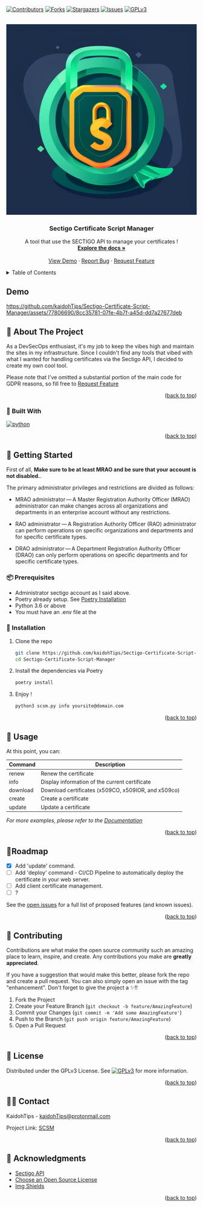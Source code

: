 <a name="readme-top"></a>

[![Contributors][contributors-shield]][contributors-url]
[![Forks][forks-shield]][forks-url]
[![Stargazers][stars-shield]][stars-url]
[![Issues][issues-shield]][issues-url]
[![GPLv3][license-shield]][license-url]



<!-- PROJECT LOGO -->
<br />
<div align="center">
  <a href="https://github.com/kaidohTips/Sectigo-Certificate-Script-Manager">
    <img src="lib/images/SCSM_logo.png" alt="Logo">
  </a>

  <h3 align="center">Sectigo Certificate Script Manager</h3>

  <p align="center">
    A tool that use the SECTIGO API to manage your certificates !
    <br />
    <a href="https://github.com/kaidohTips/Sectigo-Certificate-Script-Manager#Usage"><strong>Explore the docs »</strong></a>
    <br />
    <br />
    <a href="https://github.com/kaidohTips/Sectigo-Certificate-Script-Manager#Demo">View Demo</a>
    ·
    <a href="https://github.com/kaidohTips/Sectigo-Certificate-Script-Manager/issues">Report Bug</a>
    ·
    <a href="https://github.com/kaidohTips/Sectigo-Certificate-Script-Manager/issues">Request Feature</a>
  </p>
</div>



<!-- TABLE OF CONTENTS -->
<details>
  <summary>Table of Contents</summary>
  <ol>
    <li>
      <a href="#about-the-project">Demo</a>
      <a href="#about-the-project">About The Project</a>
      <ul>
        <li><a href="#built-with">Built With</a></li>
      </ul>
    </li>
    <li>
      <a href="#getting-started">Getting Started</a>
      <ul>
        <li><a href="#prerequisites">Prerequisites</a></li>
        <li><a href="#installation">Installation</a></li>
      </ul>
    </li>
    <li><a href="#usage">Usage</a></li>
    <li><a href="#roadmap">Roadmap</a></li>
    <li><a href="#contributing">Contributing</a></li>
    <li><a href="#license">License</a></li>
    <li><a href="#contact">Contact</a></li>
    <li><a href="#acknowledgments">Acknowledgments</a></li>
  </ol>
</details>


## Demo


https://github.com/kaidohTips/Sectigo-Certificate-Script-Manager/assets/77806690/8cc35781-07fe-4b7f-a45d-dd7a27677deb


<!-- ABOUT THE PROJECT -->
##  🧪 About The Project

As a DevSecOps enthusiast, it's my job to keep the vibes high and maintain the sites in my infrastructure.
Since I couldn't find any tools that vibed with what I wanted for handling certificates via the Sectigo API, I decided to create my own cool tool.

Please note that I've omitted a substantial portion of the main code for GDPR reasons, so fill free to  <a href="https://github.com/kaidohTips/Sectigo-Certificate-Script-Manager/issues">Request Feature  </a> 

<p align="right">(<a href="#readme-top">back to top</a>)</p>

### 🎨 Built With

[![python][python-shield]][python-url]


<p align="right">(<a href="#readme-top">back to top</a>)</p>



<!-- GETTING STARTED -->
## 🔧 Getting Started

First of all, **Make sure to be at least MRAO and be sure that your account is not disabled.**.

The primary administrator privileges and restrictions are divided as follows:

* MRAO administrator — A Master Registration Authority Officer (MRAO) administrator can make changes across all organizations and departments in an enterprise account without any restrictions.

* RAO administrator — A Registration Authority Officer (RAO) administrator can perform operations on specific organizations and departments and for specific certificate types.

* DRAO administrator — A Department Registration Authority Officer (DRAO) can only perform operations on specific departments and for specific certificate types.


### 📦️ Prerequisites

* Administrator sectigo account as I said above.
* Poetry already setup. See [Poetry Installation](https://python-poetry.org/docs/#installation)
* Python 3.6 or above
* You must have an .env file at the 

### 🚀 Installation

1. Clone the repo
   ```sh
   git clone https://github.com/kaidohTips/Sectigo-Certificate-Script-Manager.git &&
   cd Sectigo-Certificate-Script-Manager
   ```
2. Install the dependencies via Poetry
   ```sh
   poetry install
   ```
3. Enjoy !
   ```sh
   python3 scsm.py info yoursite@domain.com
   ```

<p align="right">(<a href="#readme-top">back to top</a>)</p>



<!-- USAGE -->
## 📌 Usage

At this point, you can:

| Command    | Description                                |
|------------|--------------------------------------------|
| renew      | Renew the certificate                       |
| info       | Display information of the current certificate |
| download   | Download certificates (x509CO, x509IOR, and x509co) |
| create     | Create a certificate                        |
| update     | Update a certificate                        |



_For more examples, please refer to the [Documentation](https://example.com)_

<p align="right">(<a href="#readme-top">back to top</a>)</p>



<!-- ROADMAP -->
## 🔖Roadmap

- [x] Add 'update' command.
- [ ] Add 'deploy' command - CI/CD Pipeline to automatically deploy the certificate in your web server.
- [ ] Add client certificate management.
- [ ] ?

See the [open issues](https://github.com/kaidohTips/Sectigo-Certificate-Script-Manager/issues) for a full list of proposed features (and known issues).

<p align="right">(<a href="#readme-top">back to top</a>)</p>



<!-- CONTRIBUTING -->
## 💚 Contributing

Contributions are what make the open source community such an amazing place to learn, inspire, and create. Any contributions you make are **greatly appreciated**.

If you have a suggestion that would make this better, please fork the repo and create a pull request. You can also simply open an issue with the tag "enhancement".
Don't forget to give the project a ✨!!

1. Fork the Project
2. Create your Feature Branch (`git checkout -b feature/AmazingFeature`)
3. Commit your Changes (`git commit -m 'Add some AmazingFeature'`)
4. Push to the Branch (`git push origin feature/AmazingFeature`)
5. Open a Pull Request

<p align="right">(<a href="#readme-top">back to top</a>)</p>



<!-- LICENSE -->
## 📝 License

Distributed under the GPLv3 License. See [![GPLv3][license-shield]][license-url] for more information.

<p align="right">(<a href="#readme-top">back to top</a>)</p>



<!-- CONTACT -->
## 🧑‍💻 Contact

KaidohTips - kaidohTips@protonmail.com 

Project Link: [SCSM](https://github.com/kaidohTips/Sectigo-Certificate-Script-Manager)

<p align="right">(<a href="#readme-top">back to top</a>)</p>



<!-- ACKNOWLEDGMENTS -->
## 🎉 Acknowledgments

* [Sectigo API](https://www.sectigo.com/knowledge-base/detail/Sectigo-Certificate-Manager-SCM-REST-API/kA01N000000XDkE)
* [Choose an Open Source License](https://choosealicense.com)
* [Img Shields](https://shields.io)

<p align="right">(<a href="#readme-top">back to top</a>)</p>


<!-- MARKDOWN LINKS & IMAGES -->
[python-shield]: https://img.shields.io/badge/python--white?style=for-the-badge&logo=python&label=python&color=yellow
[python-url]: https://python.org
[contributors-shield]: https://img.shields.io/github/contributors/kaidohTips/Sectigo-Certificate-Script-Manager.svg?style=for-the-badge
[contributors-url]: https://github.com/kaidohTips/Sectigo-Certificate-Script-Manager/graphs/contributors
[forks-shield]: https://img.shields.io/github/forks/kaidohTips/Sectigo-Certificate-Script-Manager.svg?style=for-the-badge
[forks-url]: https://github.com/kaidohTips/Sectigo-Certificate-Script-Manager/network/members
[stars-shield]: https://img.shields.io/github/stars/kaidohTips/Sectigo-Certificate-Script-Manager.svg?style=for-the-badge
[stars-url]: https://github.com/kaidohTips/Sectigo-Certificate-Script-Manager/stargazers
[issues-shield]: https://img.shields.io/github/issues/kaidohTips/Sectigo-Certificate-Script-Manager.svg?style=for-the-badge
[issues-url]: https://github.com/kaidohTips/Sectigo-Certificate-Script-Manager/issues
[license-shield]: https://img.shields.io/github/license/kaidohTips/Sectigo-Certificate-Script-Manager.svg?style=for-the-badge
[license-url]: https://github.com/kaidohTips/Sectigo-Certificate-Script-Manager?tab=GPL-3.0-1-ov-file#
